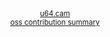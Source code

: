 <div align="center">
  <sup><a href="https://u64.cam">u64.cam</a></sup>
</div>

<div align="center">
  <sup><a href="https://github.com/camerondurham/camerondurham/blob/main/cv.md#pull-requests">oss contribution summary</a></sup>
</div>
<!--

<div align="center">
<img src="https://raw.githubusercontent.com/mkrl/misbrands/master/ferris.svg" width="300em" />
</div>

<div align="right">
  <sup> cursed ferris source: <a href="https://github.com/mkrl/misbrands">mkrl/misbrands</sup>
</div>

-->
